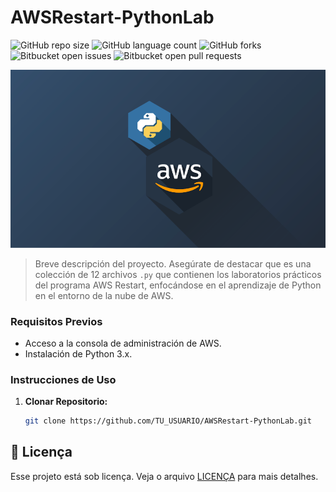 # AWSRestart-PythonLab

![GitHub repo size](https://img.shields.io/github/repo-size/JoelRodriguez999/AWSRestart-PythonLab?style=for-the-badge)
![GitHub language count](https://img.shields.io/github/languages/count/JoelRodriguez999/AWSRestart-PythonLab?style=for-the-badge)
![GitHub forks](https://img.shields.io/github/forks/JoelRodriguez999/AWSRestart-PythonLab?style=for-the-badge)
![Bitbucket open issues](https://img.shields.io/bitbucket/issues/JoelRodriguez999/AWSRestart-PythonLab?style=for-the-badge)
![Bitbucket open pull requests](https://img.shields.io/bitbucket/pr-raw/JoelRodriguez999/AWSRestart-PythonLab?style=for-the-badge)

<img src="imagePythonAws.png">

> Breve descripción del proyecto. Asegúrate de destacar que es una colección de 12 archivos `.py` que contienen los laboratorios prácticos del programa AWS Restart, enfocándose en el aprendizaje de Python en el entorno de la nube de AWS.

### Requisitos Previos

- Acceso a la consola de administración de AWS.
- Instalación de Python 3.x.

### Instrucciones de Uso

1. **Clonar Repositorio:**
   ```bash
   git clone https://github.com/TU_USUARIO/AWSRestart-PythonLab.git


## 📝 Licença

Esse projeto está sob licença. Veja o arquivo [LICENÇA](LICENSE.md) para mais detalhes.


